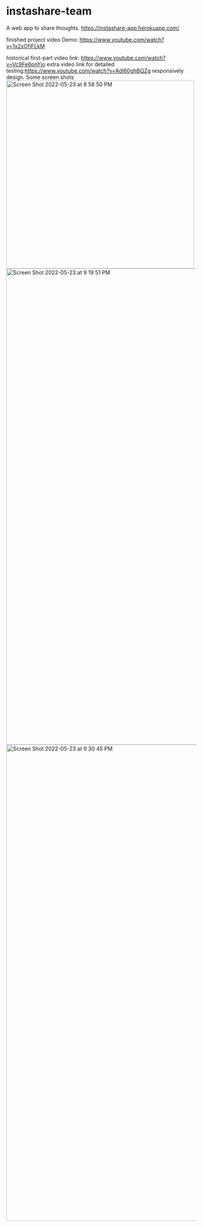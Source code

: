 # instashare-team
A web app to share thoughts. https://instashare-app.herokuapp.com/

finished project video Demo: https://www.youtube.com/watch?v=1x2xOfiFLkM

historical first-part video link: https://www.youtube.com/watch?v=Vc9Fe6pnYjo
extra video link for detailed testing:https://www.youtube.com/watch?v=AdI60ghBQZg
responsively design.
Some screen shots
<img width="497" alt="Screen Shot 2022-05-23 at 8 58 50 PM" src="https://user-images.githubusercontent.com/62160409/169949599-971cb025-4f19-43c6-bfb5-50bffe3e751e.png">
<img width="1258" alt="Screen Shot 2022-05-23 at 9 19 51 PM" src="https://user-images.githubusercontent.com/62160409/169949612-636c7e99-c143-4f14-8d05-5f820819230b.png">
<img width="1258" alt="Screen Shot 2022-05-23 at 9 30 45 PM" src="https://user-images.githubusercontent.com/62160409/169949620-2e4d2a36-fdae-407d-b5f2-7a0dc6806d88.png">
